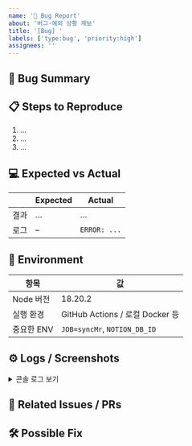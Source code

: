 ```yaml
---
name: '🐞 Bug Report'
about: '버그·예외 상황 제보'
title: '[Bug] '
labels: ['type:bug', 'priority:high']
assignees: ''
---
```


## 🐞 Bug Summary

<!-- 실제 결과 vs 기대 결과를 간단히 설명 -->

## 📋 Steps to Reproduce

1. …
2. …
3. …

## 💻 Expected vs Actual

|      | **Expected** | **Actual**   |
| ---- | ------------ | ------------ |
| 결과 | …            | …            |
| 로그 | –            | `ERROR: ...` |

## 📝 Environment

| 항목       | 값                              |
| ---------- | ------------------------------- |
| Node 버전  | 18.20.2                         |
| 실행 환경  | GitHub Actions / 로컬 Docker 등 |
| 중요한 ENV | `JOB=syncMr`, `NOTION_DB_ID`    |

## ⚙️ Logs / Screenshots

<details>
<summary>콘솔 로그 보기</summary>
</details>

## 🔗 Related Issues / PRs

<!-- 예: #123, PR #456 -->

## 🛠 Possible Fix

<!-- 아이디어가 있다면 작성 -->
